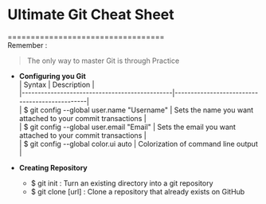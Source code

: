 # Ultimate Git Cheat Sheet
==================================                                             
Remember :
> The only way to master Git is through Practice   

* **Configuring you Git**                                                             
| Syntax | Description |                        
|-----------------------------------------------|-----------------------------------------------|                                                                                
| $ git config --global user.name "Username" | Sets the name you want attached to your commit transactions |          
| $ git config --global user.email "Email" | Sets the email you want attached to your commit transactions |             
| $ git config --global color.ui auto | Colorization of command line output |                                 

	
* **Creating Repository**
	* $ git init : Turn an existing directory into a git repository
	* $ git clone [url] : Clone a repository that already exists on GitHub
